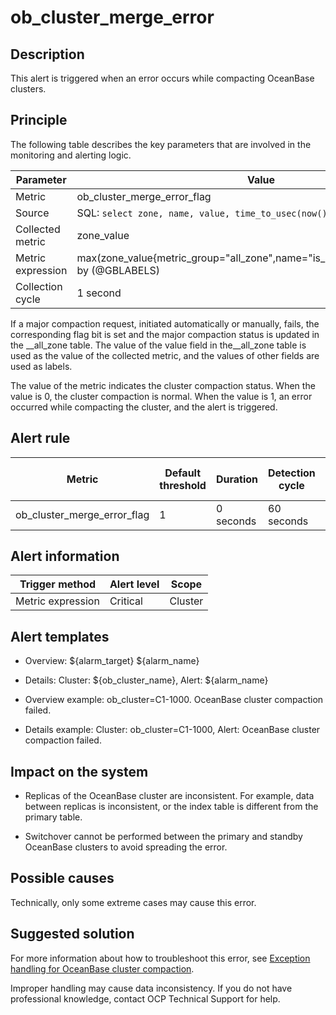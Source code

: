 ob_cluster_merge_error
===========================================

**Description**
------------------------------------

This alert is triggered when an error occurs while compacting OceanBase clusters.

Principle
------------------------------

The following table describes the key parameters that are involved in the monitoring and alerting logic.

|     Parameter     |                                                              Value                                                              |
|-------------------|---------------------------------------------------------------------------------------------------------------------------------|
| Metric            | ob_cluster_merge_error_flag                                                                                                     |
| Source            | SQL:  ```select zone, name, value, time_to_usec(now()) from __all_zone;```  |
| Collected metric  | zone_value                                                                                                                      |
| Metric expression | max(zone_value{metric_group="all_zone",name="is_merge_error",@LABELS}) by (@GBLABELS)                                           |
| Collection cycle  | 1 second                                                                                                                        |

If a major compaction request, initiated automatically or manually, fails, the corresponding flag bit is set and the major compaction status is updated in the __all_zone table. The value of the value field in the__all_zone table is used as the value of the collected metric, and the values of other fields are used as labels.

The value of the metric indicates the cluster compaction status. When the value is 0, the cluster compaction is normal. When the value is 1, an error occurred while compacting the cluster, and the alert is triggered.

**Alert rule**
-----------------------------------

|           Metric            | Default threshold | Duration  | Detection cycle | Time before clearance |
|-----------------------------|-------------------|-----------|-----------------|-----------------------|
| ob_cluster_merge_error_flag | 1                 | 0 seconds | 60 seconds      | 5 minutes             |

**Alert information**
------------------------------------------

|          Trigger method           | Alert level |  Scope  |
|-----------------------------------|-------------|---------|
| Metric expression | Critical    | Cluster |

**Alert templates**
----------------------------------------

* Overview: \${alarm_target} \${alarm_name}

* Details: Cluster: \${ob_cluster_name}, Alert: \${alarm_name}

* Overview example: ob_cluster=C1-1000. OceanBase cluster compaction failed.

* Details example: Cluster: ob_cluster=C1-1000, Alert: OceanBase cluster compaction failed.

**Impact on the system**
---------------------------------------------

* Replicas of the OceanBase cluster are inconsistent. For example, data between replicas is inconsistent, or the index table is different from the primary table.

* Switchover cannot be performed between the primary and standby OceanBase clusters to avoid spreading the error.

**Possible causes**
----------------------------------------

Technically, only some extreme cases may cause this error.

**Suggested solution**
-------------------------------------------

For more information about how to troubleshoot this error, see [Exception handling for OceanBase cluster compaction](../500.appendix/300.exception-handling-for-oceanbase-cluster-compaction.md).

Improper handling may cause data inconsistency. If you do not have professional knowledge, contact OCP Technical Support for help.
